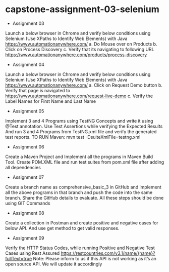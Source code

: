 # capstone-assignment-03-selenium
   * Assignment 03

   Launch a below browser in Chrome and verify below conditions using Selenium (Use XPaths to Identify Web Elements) with Java https://www.automationanywhere.com/
   a. Do Mouse over on Products b. Click on Process Discovery
   c. Verify that its navigating to following URL https://www.automationanywhere.com/products/process-discovery

   * Assignment 04
   
   Launch a below browser in Chrome and verify below conditions using Selenium (Use XPaths to Identify Web Elements) with Java https://www.automationanywhere.com/
   a. Click on Request Demo button b. Verify that page is navigated to https://www.automationanywhere.com/request-live-demo
   c. Verify the Label Names for First Name and Last Name

   * Assignment 05
   
   Implement 3 and 4 Programs using TestNG Concepts and write it using @Test annotation.
   Use Test Assertions while verifying the Expected Results
   And run 3 and 4 Programs from TestNG.xml file and verify the generated test reports.
   TO RUN Maven:
   mvn test -DsuiteXmlFile=testng.xml

   * Assignment 06

   Create a Maven Project and Implement all the programs in Maven Build Tool. Create POM.XML file and run test suites from pom.xml file after adding all dependencies

   * Assignment 07

   Create a branch name as comprehensive_basic_3 in GitHub and implement all the above programs in that branch and push the code into the same branch. Share the GitHub details to evaluate. All these steps should be done using GIT Commands

   * Assignment 08

   Create a collection in Postman and create positive and negative cases for below API. And use get method to get valid responses.

   * Assignment 09

   Verify the HTTP Status Codes, while running Positive and Negative Test Cases using Rest Assured https://restcountries.com/v3.1/name/{name}?fullText=true
   Note: Please inform to us if this API is not working as it’s an open source API. We will update it accordingly
